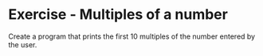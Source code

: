 # Exercise - Multiples of a number

Create a program that prints the first 10 multiples of the number entered by the user.
